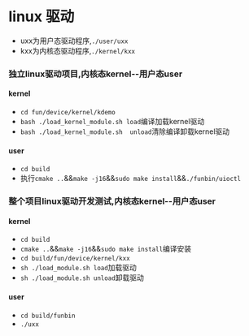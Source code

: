 # linux 驱动
- uxx为用户态驱动程序,`./user/uxx`
- kxx为内核态驱动程序,`./kernel/kxx`

### 独立linux驱动项目,内核态kernel--用户态user
#### kernel
- `cd fun/device/kernel/kdemo`
- `bash ./load_kernel_module.sh load`编译加载kernel驱动
- `bash ./load_kernel_module.sh  unload`清除编译卸载kernel驱动
#### user
- `cd build`
- 执行`cmake ..`&&`make -j16`&&`sudo make install`&&`./funbin/uioctl`

### 整个项目linux驱动开发测试,内核态kernel--用户态user
#### kernel
- `cd build`
- `cmake ..`&&`make -j16`&&`sudo make install`编译安装
- `cd build/fun/device/kernel/kxx`
- `sh ./load_module.sh load`加载驱动
- `sh ./load_module.sh unload`卸载驱动
#### user
- `cd build/funbin`
- `./uxx`
